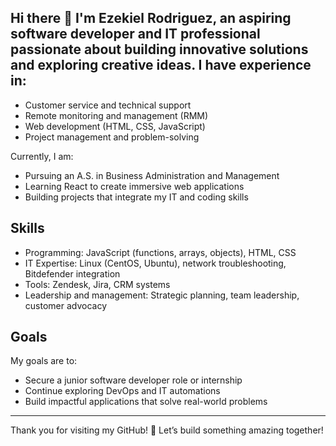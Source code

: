 ## Hi there 👋 I'm Ezekiel Rodriguez, an aspiring software developer and IT professional passionate about building innovative solutions and exploring creative ideas. I have experience in:
- Customer service and technical support
- Remote monitoring and management (RMM)
- Web development (HTML, CSS, JavaScript)
- Project management and problem-solving

Currently, I am:
- Pursuing an A.S. in Business Administration and Management
- Learning React to create immersive web applications
- Building projects that integrate my IT and coding skills

## Skills
- Programming: JavaScript (functions, arrays, objects), HTML, CSS
- IT Expertise: Linux (CentOS, Ubuntu), network troubleshooting, Bitdefender integration
- Tools: Zendesk, Jira, CRM systems
- Leadership and management: Strategic planning, team leadership, customer advocacy

## Goals
My goals are to:
- Secure a junior software developer role or internship
- Continue exploring DevOps and IT automations
- Build impactful applications that solve real-world problems

---
Thank you for visiting my GitHub! 🚀 Let’s build something amazing together!
